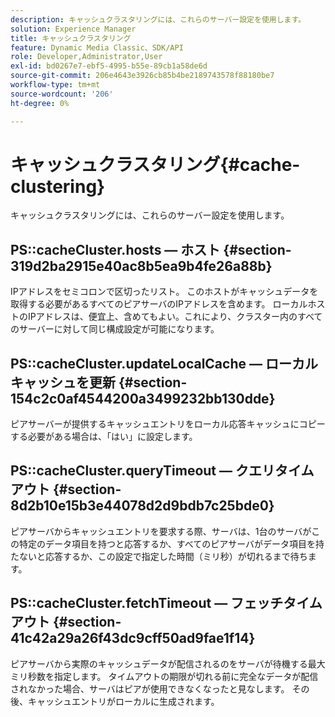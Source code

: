 ```yaml
---
description: キャッシュクラスタリングには、これらのサーバー設定を使用します。
solution: Experience Manager
title: キャッシュクラスタリング
feature: Dynamic Media Classic、SDK/API
role: Developer,Administrator,User
exl-id: bd0267e7-ebf5-4995-b55e-89cb1a58de6d
source-git-commit: 206e4643e3926cb85b4be2189743578f88180be7
workflow-type: tm+mt
source-wordcount: '206'
ht-degree: 0%

---
```


# キャッシュクラスタリング{#cache-clustering}

キャッシュクラスタリングには、これらのサーバー設定を使用します。

## PS::cacheCluster.hosts — ホスト {#section-319d2ba2915e40ac8b5ea9b4fe26a88b}

IPアドレスをセミコロンで区切ったリスト。 このホストがキャッシュデータを取得する必要があるすべてのピアサーバのIPアドレスを含めます。 ローカルホストのIPアドレスは、便宜上、含めてもよい。これにより、クラスター内のすべてのサーバーに対して同じ構成設定が可能になります。

## PS::cacheCluster.updateLocalCache — ローカルキャッシュを更新 {#section-154c2c0af4544200a3499232bb130dde}

ピアサーバーが提供するキャッシュエントリをローカル応答キャッシュにコピーする必要がある場合は、「はい」に設定します。

## PS::cacheCluster.queryTimeout — クエリタイムアウト {#section-8d2b10e15b3e44078d2d9bdb7c25bde0}

ピアサーバからキャッシュエントリを要求する際、サーバは、1台のサーバがこの特定のデータ項目を持つと応答するか、すべてのピアサーバがデータ項目を持たないと応答するか、この設定で指定した時間（ミリ秒）が切れるまで待ちます。

## PS::cacheCluster.fetchTimeout — フェッチタイムアウト {#section-41c42a29a26f43dc9cff50ad9fae1f14}

ピアサーバから実際のキャッシュデータが配信されるのをサーバが待機する最大ミリ秒数を指定します。 タイムアウトの期限が切れる前に完全なデータが配信されなかった場合、サーバはピアが使用できなくなったと見なします。 その後、キャッシュエントリがローカルに生成されます。

